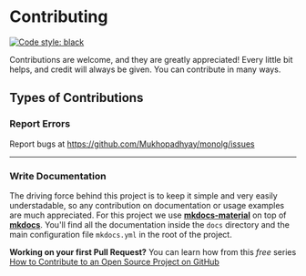 # Contributing

[![Code style: black](https://img.shields.io/badge/code%20style-black-000000.svg)](https://github.com/psf/black)

Contributions are welcome, and they are greatly appreciated! Every little bit helps, and credit will always be given.
You can contribute in many ways.

## Types of Contributions

### Report Errors
Report bugs at https://github.com/Mukhopadhyay/monolg/issues

---

### Write Documentation
The driving force behind this project is to keep it simple and very easily understadable, so any contribution on documentation or usage examples are much appreciated. For this project we use [**mkdocs-material**](https://squidfunk.github.io/mkdocs-material/) on top of [**mkdocs**](https://www.mkdocs.org/). You'll find all the documentation inside the `docs` directory and the main configuration file `mkdocs.yml` in the root of the project.


**Working on your first Pull Request?** You can learn how from this *free* series [How to Contribute to an Open Source Project on GitHub](https://kcd.im/pull-request)